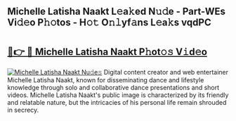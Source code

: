 ## Michelle Latisha Naakt L𝚎a𝚔ed N𝚞𝚍e - Part-WEs Vi𝚍𝚎o P𝚑𝚘tos - H𝚘𝚝 O𝚗𝚕yf𝚊ns L𝚎a𝚔s vqdPC

# <h2><a href="http://kf22hg.oniu.top/?m=Michelle+Latisha+Naakt">🔗👉 🔴 Michelle Latisha Naakt P𝚑ot𝚘𝚜 V𝚒d𝚎o</a></h2>

[![Michelle Latisha Naakt Nu𝚍e𝚜](https://i.imgur.com/0qMVB7G.gif)](http://kf22hg.oniu.top/?m=Michelle+Latisha+Naakt)
Digital content creator and web entertainer Michelle Latisha Naakt, known for disseminating dance and lifestyle knowledge through solo and collaborative dance presentations and short videos. Michelle Latisha Naakt's public image is characterized by its friendly and relatable nature, but the intricacies of his personal life remain shrouded in secrecy.  

